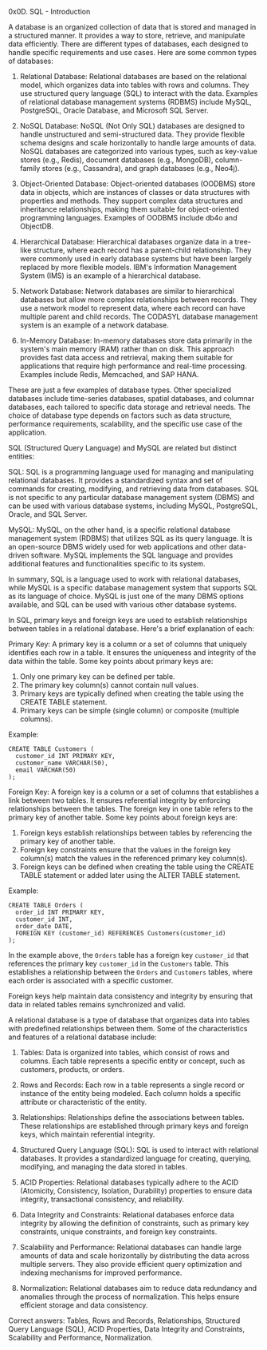 0x0D. SQL - Introduction

A database is an organized collection of data that is stored and managed in a structured manner. It provides a way to store, retrieve, and manipulate data efficiently. There are different types of databases, each designed to handle specific requirements and use cases. Here are some common types of databases:

1. Relational Database: Relational databases are based on the relational model, which organizes data into tables with rows and columns. They use structured query language (SQL) to interact with the data. Examples of relational database management systems (RDBMS) include MySQL, PostgreSQL, Oracle Database, and Microsoft SQL Server.

2. NoSQL Database: NoSQL (Not Only SQL) databases are designed to handle unstructured and semi-structured data. They provide flexible schema designs and scale horizontally to handle large amounts of data. NoSQL databases are categorized into various types, such as key-value stores (e.g., Redis), document databases (e.g., MongoDB), column-family stores (e.g., Cassandra), and graph databases (e.g., Neo4j).

3. Object-Oriented Database: Object-oriented databases (OODBMS) store data in objects, which are instances of classes or data structures with properties and methods. They support complex data structures and inheritance relationships, making them suitable for object-oriented programming languages. Examples of OODBMS include db4o and ObjectDB.

4. Hierarchical Database: Hierarchical databases organize data in a tree-like structure, where each record has a parent-child relationship. They were commonly used in early database systems but have been largely replaced by more flexible models. IBM's Information Management System (IMS) is an example of a hierarchical database.

5. Network Database: Network databases are similar to hierarchical databases but allow more complex relationships between records. They use a network model to represent data, where each record can have multiple parent and child records. The CODASYL database management system is an example of a network database.

6. In-Memory Database: In-memory databases store data primarily in the system's main memory (RAM) rather than on disk. This approach provides fast data access and retrieval, making them suitable for applications that require high performance and real-time processing. Examples include Redis, Memcached, and SAP HANA.

These are just a few examples of database types. Other specialized databases include time-series databases, spatial databases, and columnar databases, each tailored to specific data storage and retrieval needs. The choice of database type depends on factors such as data structure, performance requirements, scalability, and the specific use case of the application.


SQL (Structured Query Language) and MySQL are related but distinct entities:

SQL:
SQL is a programming language used for managing and manipulating relational databases. It provides a standardized syntax and set of commands for creating, modifying, and retrieving data from databases. SQL is not specific to any particular database management system (DBMS) and can be used with various database systems, including MySQL, PostgreSQL, Oracle, and SQL Server.

MySQL:
MySQL, on the other hand, is a specific relational database management system (RDBMS) that utilizes SQL as its query language. It is an open-source DBMS widely used for web applications and other data-driven software. MySQL implements the SQL language and provides additional features and functionalities specific to its system.

In summary, SQL is a language used to work with relational databases, while MySQL is a specific database management system that supports SQL as its language of choice. MySQL is just one of the many DBMS options available, and SQL can be used with various other database systems.


In SQL, primary keys and foreign keys are used to establish relationships between tables in a relational database. Here's a brief explanation of each:

Primary Key:
A primary key is a column or a set of columns that uniquely identifies each row in a table. It ensures the uniqueness and integrity of the data within the table. Some key points about primary keys are:

1. Only one primary key can be defined per table.
2. The primary key column(s) cannot contain null values.
3. Primary keys are typically defined when creating the table using the CREATE TABLE statement.
4. Primary keys can be simple (single column) or composite (multiple columns).

Example:
```
CREATE TABLE Customers (
  customer_id INT PRIMARY KEY,
  customer_name VARCHAR(50),
  email VARCHAR(50)
);
```

Foreign Key:
A foreign key is a column or a set of columns that establishes a link between two tables. It ensures referential integrity by enforcing relationships between the tables. The foreign key in one table refers to the primary key of another table. Some key points about foreign keys are:

1. Foreign keys establish relationships between tables by referencing the primary key of another table.
2. Foreign key constraints ensure that the values in the foreign key column(s) match the values in the referenced primary key column(s).
3. Foreign keys can be defined when creating the table using the CREATE TABLE statement or added later using the ALTER TABLE statement.

Example:
```
CREATE TABLE Orders (
  order_id INT PRIMARY KEY,
  customer_id INT,
  order_date DATE,
  FOREIGN KEY (customer_id) REFERENCES Customers(customer_id)
);
```

In the example above, the `Orders` table has a foreign key `customer_id` that references the primary key `customer_id` in the `Customers` table. This establishes a relationship between the `Orders` and `Customers` tables, where each order is associated with a specific customer.

Foreign keys help maintain data consistency and integrity by ensuring that data in related tables remains synchronized and valid.


A relational database is a type of database that organizes data into tables with predefined relationships between them. Some of the characteristics and features of a relational database include:

1. Tables: Data is organized into tables, which consist of rows and columns. Each table represents a specific entity or concept, such as customers, products, or orders.

2. Rows and Records: Each row in a table represents a single record or instance of the entity being modeled. Each column holds a specific attribute or characteristic of the entity.

3. Relationships: Relationships define the associations between tables. These relationships are established through primary keys and foreign keys, which maintain referential integrity.

4. Structured Query Language (SQL): SQL is used to interact with relational databases. It provides a standardized language for creating, querying, modifying, and managing the data stored in tables.

5. ACID Properties: Relational databases typically adhere to the ACID (Atomicity, Consistency, Isolation, Durability) properties to ensure data integrity, transactional consistency, and reliability.

6. Data Integrity and Constraints: Relational databases enforce data integrity by allowing the definition of constraints, such as primary key constraints, unique constraints, and foreign key constraints.

7. Scalability and Performance: Relational databases can handle large amounts of data and scale horizontally by distributing the data across multiple servers. They also provide efficient query optimization and indexing mechanisms for improved performance.

8. Normalization: Relational databases aim to reduce data redundancy and anomalies through the process of normalization. This helps ensure efficient storage and data consistency.

Correct answers: Tables, Rows and Records, Relationships, Structured Query Language (SQL), ACID Properties, Data Integrity and Constraints, Scalability and Performance, Normalization.
